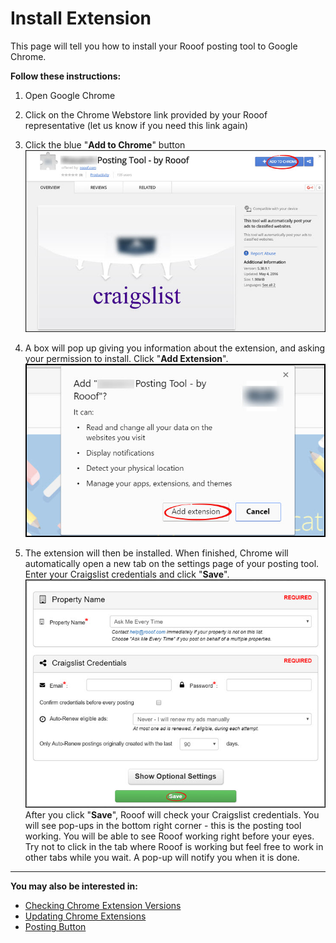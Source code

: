 # Install Extension
This page will tell you how to install your Rooof posting tool to Google Chrome.

**Follow these instructions:**
1. Open Google Chrome
2. Click on the Chrome Webstore link provided by your Rooof representative (let us know if you need this link again)
3. Click the blue "**Add to Chrome**" button
![](install1.jpg)<br>

4. A box will pop up giving you information about the extension, and asking your permission to install. Click "**Add Extension**".
![](install2.jpg)<br>

5. The extension will then be installed. When finished, Chrome will automatically open a new tab on the settings page of your posting tool. Enter your Craigslist credentials and click "**Save**".
![](install3.jpg)
After you click "**Save**", Rooof will check your Craigslist credentials. You will see pop-ups in the bottom right corner - this is the posting tool working. You will be able to see Rooof working right before your eyes. Try not to click in the tab where Rooof is working but feel free to work in other tabs while you wait. A pop-up will notify you when it is done.

---
**You may also be interested in:**
- [Checking Chrome Extension Versions](http://docs.rooof.com/extensionversions_md.html)
- [Updating Chrome Extensions](http://docs.rooof.com/updatingextensions_md.html)
- [Posting Button](http://docs.rooof.com/postingbutton_md.html)

